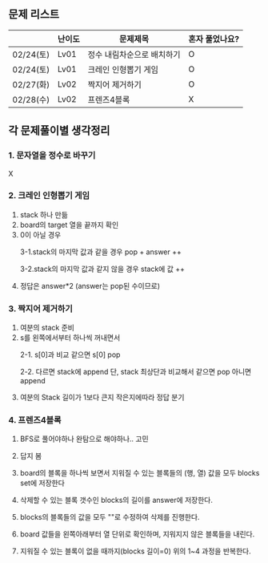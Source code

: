 ## 문제 리스트

|          | 난이도  | 문제제목           | 혼자 풀었나요? |
|----------|------|----------------|----------|
| 02/24(토) | Lv01 | 정수 내림차순으로 배치하기 | O        |
| 02/24(토) | Lv01 | 크레인 인형뽑기 게임    | O        |
| 02/27(화) | Lv02 | 짝지어 제거하기       | O        |
| 02/28(수) | Lv02 | 프렌즈4블록         | X        |





## 각 문제풀이별 생각정리
### 1. 문자열을 정수로 바꾸기
X
### 2. 크레인 인형뽑기 게임
1. stack 하나 만듦
2. board의 target 열을 끝까지 확인
3. 0이 아닐 경우 <p/>
3-1.stack의 마지막 값과 같을 경우 pop + answer ++<p/>
3-2.stack의 마지막 값과 같지 않을 경우 stack에 값 ++
4. 정답은 answer*2 (answer는 pop된 수이므로)
### 3. 짝지어 제거하기
1. 여분의 stack 준비
2. s를 왼쪽에서부터 하나씩 꺼내면서 <p/>
2-1. s[0]과 비교 같으면 s[0] pop<p/>
2-2. 다르면 stack에 append 단, stack 최상단과 비교해서 같으면 pop 아니면 append
3. 여분의 Stack 길이가 1보다 큰지 작은지에따라 정답 분기

### 4. 프렌즈4블록
1. BFS로 풀어야하나 완탐으로 해야하나.. 고민
2. 답지 봄
1. board의 블록을 하나씩 보면서 지워질 수 있는 블록들의 (행, 열) 값을 모두 blocks set에 저장한다

2. 삭제할 수 있는 블록 갯수인 blocks의 길이를 answer에 저장한다.

3. blocks의 블록들의 값을 모두 ""로 수정하여 삭제를 진행한다.

4. board 값들을 왼쪽아래부터 열 단위로 확인하며, 지워지지 않은 블록들을 내린다.

5. 지워질 수 있는 블록이 없을 때까지(blocks 길이=0) 위의 1~4 과정을 반복한다.


